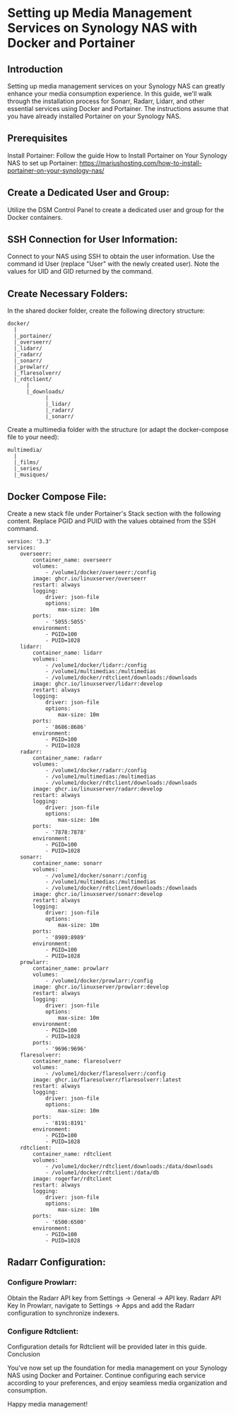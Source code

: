 # Setting up Media Management Services on Synology NAS with Docker and Portainer

## Introduction

Setting up media management services on your Synology NAS can greatly enhance your media consumption experience. In this guide, we'll walk through the installation process for Sonarr, Radarr, Lidarr, and other essential services using Docker and Portainer. The instructions assume that you have already installed Portainer on your Synology NAS.

## Prerequisites

Install Portainer: Follow the guide How to Install Portainer on Your Synology NAS to set up Portainer:
https://mariushosting.com/how-to-install-portainer-on-your-synology-nas/

## Create a Dedicated User and Group:
Utilize the DSM Control Panel to create a dedicated user and group for the Docker containers.

## SSH Connection for User Information:
Connect to your NAS using SSH to obtain the user information. Use the command id User (replace "User" with the newly created user).
Note the values for UID and GID returned by the command.


## Create Necessary Folders:
In the shared docker folder, create the following directory structure:
```
docker/
  |
  |_portainer/
  |_overseerr/
  |_lidarr/
  |_radarr/
  |_sonarr/
  |_prowlarr/
  |_flaresolverr/
  |_rdtclient/
      |
      |_downloads/
            |
            |_lidar/
            |_radarr/
            |_sonarr/
```
Create a multimedia folder with the structure (or adapt the docker-compose file to your need):
```
multimedia/
  |
  |_films/
  |_series/
  |_musiques/
```

## Docker Compose File:
Create a new stack file under Portainer's Stack section with the following content. Replace PGID and PUID with the values obtained from the SSH command.
```
version: '3.3'
services:
    overseerr:
        container_name: overseerr
        volumes:
            - /volume1/docker/overseerr:/config
        image: ghcr.io/linuxserver/overseerr
        restart: always
        logging:
            driver: json-file
            options:
                max-size: 10m
        ports:
            - '5055:5055'
        environment:
            - PGID=100
            - PUID=1028
    lidarr:
        container_name: lidarr
        volumes:
            - /volume1/docker/lidarr:/config
            - /volume1/multimedias:/multimedias
            - /volume1/docker/rdtclient/downloads:/downloads
        image: ghcr.io/linuxserver/lidarr:develop
        restart: always
        logging:
            driver: json-file
            options:
                max-size: 10m
        ports:
            - '8686:8686'
        environment:
            - PGID=100
            - PUID=1028
    radarr:
        container_name: radarr
        volumes:
            - /volume1/docker/radarr:/config
            - /volume1/multimedias:/multimedias
            - /volume1/docker/rdtclient/downloads:/downloads
        image: ghcr.io/linuxserver/radarr:develop
        restart: always
        logging:
            driver: json-file
            options:
                max-size: 10m
        ports:
            - '7878:7878'
        environment:
            - PGID=100
            - PUID=1028
    sonarr:
        container_name: sonarr
        volumes:
            - /volume1/docker/sonarr:/config
            - /volume1/multimedias:/multimedias
            - /volume1/docker/rdtclient/downloads:/downloads
        image: ghcr.io/linuxserver/sonarr:develop
        restart: always
        logging:
            driver: json-file
            options:
                max-size: 10m
        ports:
            - '8989:8989'
        environment:
            - PGID=100
            - PUID=1028
    prowlarr:
        container_name: prowlarr
        volumes:
            - /volume1/docker/prowlarr:/config
        image: ghcr.io/linuxserver/prowlarr:develop
        restart: always
        logging:
            driver: json-file
            options:
                max-size: 10m
        environment:
            - PGID=100
            - PUID=1028
        ports:
            - '9696:9696'
    flaresolverr:
        container_name: flaresolverr
        volumes:
            - /volume1/docker/flaresolverr:/config
        image: ghcr.io/flaresolverr/flaresolverr:latest
        restart: always
        logging:
            driver: json-file
            options:
                max-size: 10m
        ports:
            - '8191:8191'
        environment:
            - PGID=100
            - PUID=1028
    rdtclient:
        container_name: rdtclient
        volumes:
            - /volume1/docker/rdtclient/downloads:/data/downloads
            - /volume1/docker/rdtclient:/data/db
        image: rogerfar/rdtclient
        restart: always
        logging:
            driver: json-file
            options:
                max-size: 10m
        ports:
            - '6500:6500'
        environment:
            - PGID=100
            - PUID=1028
```

## Radarr Configuration:
### Configure Prowlarr:
Obtain the Radarr API key from Settings → General → API key.
Radarr API Key
In Prowlarr, navigate to Settings → Apps and add the Radarr configuration to synchronize indexers.
### Configure Rdtclient:
Configuration details for Rdtclient will be provided later in this guide.
Conclusion

You've now set up the foundation for media management on your Synology NAS using Docker and Portainer. Continue configuring each service according to your preferences, and enjoy seamless media organization and consumption.

Happy media management!
